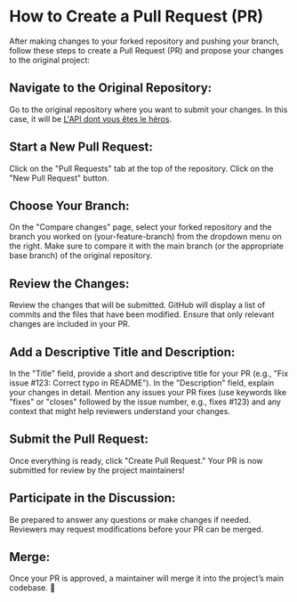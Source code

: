 # How to Create a Pull Request (PR)
After making changes to your forked repository and pushing your branch, follow these steps to create a Pull Request (PR) and propose your changes to the original project:

## Navigate to the Original Repository:

Go to the original repository where you want to submit your changes. In this case, it will be [L'API dont vous êtes le héros](https://github.com/LeNelSoN/you-are-the-hero).
## Start a New Pull Request:

Click on the "Pull Requests" tab at the top of the repository.
Click on the "New Pull Request" button.
## Choose Your Branch:

On the "Compare changes" page, select your forked repository and the branch you worked on (your-feature-branch) from the dropdown menu on the right.
Make sure to compare it with the main branch (or the appropriate base branch) of the original repository.
## Review the Changes:

Review the changes that will be submitted. GitHub will display a list of commits and the files that have been modified.
Ensure that only relevant changes are included in your PR.
## Add a Descriptive Title and Description:

In the "Title" field, provide a short and descriptive title for your PR (e.g., "Fix issue #123: Correct typo in README").
In the "Description" field, explain your changes in detail. Mention any issues your PR fixes (use keywords like "fixes" or "closes" followed by the issue number, e.g., fixes #123) and any context that might help reviewers understand your changes.
## Submit the Pull Request:

Once everything is ready, click "Create Pull Request."
Your PR is now submitted for review by the project maintainers!
## Participate in the Discussion:

Be prepared to answer any questions or make changes if needed. Reviewers may request modifications before your PR can be merged.
## Merge:

Once your PR is approved, a maintainer will merge it into the project’s main codebase. 🎉
